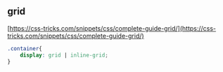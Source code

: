 ## grid
[https://css-tricks.com/snippets/css/complete-guide-grid/](https://css-tricks.com/snippets/css/complete-guide-grid/)

```css
.container{
    display: grid | inline-grid;
}
```